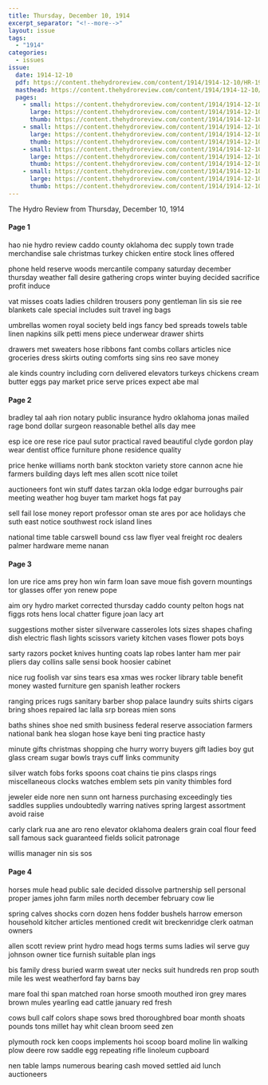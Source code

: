 ```yaml
---
title: Thursday, December 10, 1914
excerpt_separator: "<!--more-->"
layout: issue
tags:
  - "1914"
categories:
  - issues
issue:
  date: 1914-12-10
  pdf: https://content.thehydroreview.com/content/1914/1914-12-10/HR-1914-12-10.pdf
  masthead: https://content.thehydroreview.com/content/1914/1914-12-10/masthead/HR-1914-12-10.jpg
  pages:
    - small: https://content.thehydroreview.com/content/1914/1914-12-10/small/HR-1914-12-10-01.jpg
      large: https://content.thehydroreview.com/content/1914/1914-12-10/large/HR-1914-12-10-01.jpg
      thumb: https://content.thehydroreview.com/content/1914/1914-12-10/thumbnails/HR-1914-12-10-01.jpg
    - small: https://content.thehydroreview.com/content/1914/1914-12-10/small/HR-1914-12-10-02.jpg
      large: https://content.thehydroreview.com/content/1914/1914-12-10/large/HR-1914-12-10-02.jpg
      thumb: https://content.thehydroreview.com/content/1914/1914-12-10/thumbnails/HR-1914-12-10-02.jpg
    - small: https://content.thehydroreview.com/content/1914/1914-12-10/small/HR-1914-12-10-03.jpg
      large: https://content.thehydroreview.com/content/1914/1914-12-10/large/HR-1914-12-10-03.jpg
      thumb: https://content.thehydroreview.com/content/1914/1914-12-10/thumbnails/HR-1914-12-10-03.jpg
    - small: https://content.thehydroreview.com/content/1914/1914-12-10/small/HR-1914-12-10-04.jpg
      large: https://content.thehydroreview.com/content/1914/1914-12-10/large/HR-1914-12-10-04.jpg
      thumb: https://content.thehydroreview.com/content/1914/1914-12-10/thumbnails/HR-1914-12-10-04.jpg
---
```


The Hydro Review from Thursday, December 10, 1914

<!--more-->

<h4>Page 1</h4>
<p>hao nie hydro review caddo county oklahoma dec supply town trade merchandise sale christmas turkey chicken entire stock lines offered</p>
<p>phone held reserve woods mercantile company saturday december thursday weather fall desire gathering crops winter buying decided sacrifice profit induce</p>
<p>vat misses coats ladies children trousers pony gentleman lin sis sie ree blankets cale special includes suit travel ing bags</p>
<p>umbrellas women royal society beld ings fancy bed spreads towels table linen napkins silk petti mens piece underwear drawer shirts</p>
<p>drawers met sweaters hose ribbons fant combs collars articles nice groceries dress skirts outing comforts sing sins reo save money</p>
<p>ale kinds country including corn delivered elevators turkeys chickens cream butter eggs pay market price serve prices expect abe mal</p>
<h4>Page 2</h4>
<p>bradley tal aah rion notary public insurance hydro oklahoma jonas mailed rage bond dollar surgeon reasonable bethel alls day mee</p>
<p>esp ice ore rese rice paul sutor practical raved beautiful clyde gordon play wear dentist office furniture phone residence quality</p>
<p>price henke williams north bank stockton variety store cannon acne hie farmers building days left mes allen scott nice toilet</p>
<p>auctioneers font win stuff dates tarzan okla lodge edgar burroughs pair meeting weather hog buyer tam market hogs fat pay</p>
<p>sell fail lose money report professor oman ste ares por ace holidays che suth east notice southwest rock island lines</p>
<p>national time table carswell bound css law flyer veal freight roc dealers palmer hardware meme nanan</p>
<h4>Page 3</h4>
<p>lon ure rice ams prey hon win farm loan save moue fish govern mountings tor glasses offer yon renew pope</p>
<p>aim ory hydro market corrected thursday caddo county pelton hogs nat figgs rots hens local chatter figure joan lacy art</p>
<p>suggestions mother sister silverware casseroles lots sizes shapes chafing dish electric flash lights scissors variety kitchen vases flower pots boys</p>
<p>sarty razors pocket knives hunting coats lap robes lanter ham mer pair pliers day collins salle sensi book hoosier cabinet</p>
<p>nice rug foolish var sins tears esa xmas wes rocker library table benefit money wasted furniture gen spanish leather rockers</p>
<p>ranging prices rugs sanitary barber shop palace laundry suits shirts cigars bring shoes repaired lac lalla srp boreas mien sons</p>
<p>baths shines shoe ned smith business federal reserve association farmers national bank hea slogan hose kaye beni ting practice hasty</p>
<p>minute gifts christmas shopping che hurry worry buyers gift ladies boy gut glass cream sugar bowls trays cuff links community</p>
<p>silver watch fobs forks spoons coat chains tie pins clasps rings miscellaneous clocks watches emblem sets pin vanity thimbles ford</p>
<p>jeweler eide nore nen sunn ont harness purchasing exceedingly ties saddles supplies undoubtedly warring natives spring largest assortment avoid raise</p>
<p>carly clark rua ane aro reno elevator oklahoma dealers grain coal flour feed sall famous sack guaranteed fields solicit patronage</p>
<p>willis manager nin sis sos</p>
<h4>Page 4</h4>
<p>horses mule head public sale decided dissolve partnership sell personal proper james john farm miles north december february cow lie</p>
<p>spring calves shocks corn dozen hens fodder bushels harrow emerson household kitcher articles mentioned credit wit breckenridge clerk oatman owners</p>
<p>allen scott review print hydro mead hogs terms sums ladies wil serve guy johnson owner tice furnish suitable plan ings</p>
<p>bis family dress buried warm sweat uter necks suit hundreds ren prop south mile les west weatherford fay barns bay</p>
<p>mare foal thi span matched roan horse smooth mouthed iron grey mares brown mules yearling ead cattle january red fresh</p>
<p>cows bull calf colors shape sows bred thoroughbred boar month shoats pounds tons millet hay whit clean broom seed zen</p>
<p>plymouth rock ken coops implements hoi scoop board moline lin walking plow deere row saddle egg repeating rifle linoleum cupboard</p>
<p>nen table lamps numerous bearing cash moved settled aid lunch auctioneers</p>
